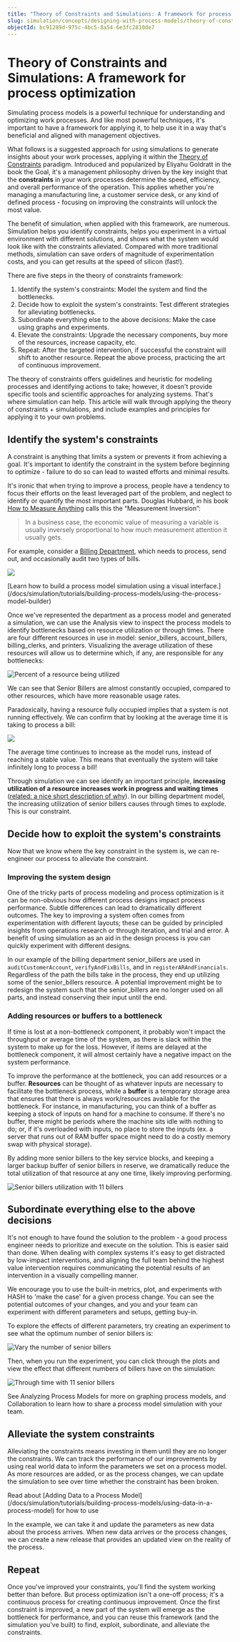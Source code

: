 ```yaml
---
title: "Theory of Constraints and Simulations: A framework for process optimization"
slug: simulation/concepts/designing-with-process-models/theory-of-constraints-and-simulations-a-framework-for-process-optimization
objectId: bc91289d-975c-4bc5-8a54-6e3fc2810de7
---
```


# Theory of Constraints and Simulations: A framework for process optimization

Simulating process models is a powerful technique for understanding and optimizing work processes. And like most powerful techniques, it's important to have a framework for applying it, to help use it in a way that's beneficial and aligned with management objectives.

What follows is a suggested approach for using simulations to generate insights about your work processes, applying it within the [Theory of Constraints](https://en.wikipedia.org/wiki/Theory_of_constraints) paradigm. Introduced and popularized by Eliyahu Goldratt in the book the Goal, it's a management philosophy driven by the key insight that the **constraints** in your work processes determine the speed, efficiency, and overall performance of the operation. This applies whether you're managing a manufacturing line, a customer service desk, or any kind of defined process - focusing on improving the constraints will unlock the most value.

The benefit of simulation, when applied with this framework, are numerous. Simulation helps you identify constraints, helps you experiment in a virtual environment with different solutions, and shows what the system would look like with the constraints alleviated. Compared with more traditional methods, simulation can save orders of magnitude of experimentation costs, and you can get results at the speed of silicon \(fast!\).

There are five steps in the theory of constraints framework:

1.  Identify the system's constraints: Model the system and find the bottlenecks.
1.  Decide how to exploit the system's constraints: Test different strategies for alleviating bottlenecks.
1.  Subordinate everything else to the above decisions: Make the case using graphs and experiments.
1.  Elevate the constraints: Upgrade the necessary components, buy more of the resources, increase capacity, etc.
1.  Repeat: After the targeted intervention, if successful the constraint will shift to another resource. Repeat the above process, practicing the art of continuous improvement.

The theory of constraints offers guidelines and heuristic for modeling processes and identifying actions to take; however, it doesn't provide specific tools and scientific approaches for analyzing systems. That's where simulation can help. This article will walk through applying the theory of constraints + simulations, and include examples and principles for applying it to your own problems.

## Identify the system's constraints

A constraint is anything that limits a system or prevents it from achieving a goal. It's important to identify the constraint in the system before beginning to optimize - failure to do so can lead to wasted efforts and minimal results.

It's ironic that when trying to improve a process, people have a tendency to focus their efforts on the least leveraged part of the problem, and neglect to identify or quantify the most important parts. Douglas Hubbard, in his book [How to Measure Anything](https://hubbardresearch.com/publications/how-to-measure-anything-book/) calls this the “Measurement Inversion”:

> In a business case, the economic value of measuring a variable is usually inversely proportional to how much measurement attention it usually gets.

For example, consider a [Billing Department](https://core.hash.ai/@hash/billing-department-process/stable), which needs to process, send out, and occasionally audit two types of bills.

![](https://cdn-us1.hash.ai/site/docs/billing-department-flow.png)

<Hint style="info">
[Learn how to build a process model simulation using a visual interface.](/docs/simulation/tutorials/building-process-models/using-the-process-model-builder)
</Hint>

Once we've represented the department as a process model and generated a simulation, we can use the Analysis view to inspect the process models to identify bottlenecks based on resource utilization or through times. There are four different resources in use in model: senior_billers, account_billers, billing_clerks, and printers. Visualizing the average utilization of these resources will allow us to determine which, if any, are responsible for any bottlenecks:

![Percent of a resource being utilized](https://cdn-us1.hash.ai/site/docs/billng-department-resource-utilization.png)

We can see that Senior Billers are almost constantly occupied, compared to other resources, which have more reasonable usage rates.

Paradoxically, having a resource fully occupied implies that a system is not running effectively. We can confirm that by looking at the average time it is taking to process a bill:

![](https://cdn-us1.hash.ai/site/docs/avg-process-time-increases.png)

The average time continues to increase as the model runs, instead of reaching a stable value. This means that eventually the system will take infinitely long to process a bill!

Through simulation we can see identify an important principle, **increasing utilization of a resource increases work in progress and waiting times** \([related: a nice short description of why](https://archive.vn/Xrb9a)\). In our billing department model, the increasing utilization of senior billers causes through times to explode. This is our constraint.

## Decide how to exploit the system's constraints

Now that we know where the key constraint in the system is, we can re-engineer our process to alleviate the constraint.

### Improving the system design

One of the tricky parts of process modeling and process optimization is it can be non-obvious how different process designs impact process performance. Subtle differences can lead to dramatically different outcomes. The key to improving a system often comes from experimentation with different layouts; these can be guided by principled insights from operations research or through iteration, and trial and error. A benefit of using simulation as an aid in the design process is you can quickly experiment with different designs.

In our example of the billing department senior_billers are used in `auditCustomerAccount`, `verifyAndFixBills`, and in `registerARAndFinancials`. Regardless of the path the bills take in the process, they end up utilizing some of the senior_billers resource. A potential improvement might be to redesign the system such that the senior_billers are no longer used on all parts, and instead conserving their input until the end.

### Adding resources or buffers to a bottleneck

If time is lost at a non-bottleneck component, it probably won't impact the throughput or average time of the system, as there is slack within the system to make up for the loss. However, if items are delayed at the bottleneck component, it will almost certainly have a negative impact on the system performance.

To improve the performance at the bottleneck, you can add resources or a buffer. **Resources** can be thought of as whatever inputs are necessary to facilitate the bottleneck process, while a **buffer** is a temporary storage area that ensures that there is always work/resources available for the bottleneck. For instance, in manufacturing, you can think of a buffer as keeping a stock of inputs on hand for a machine to consume. If there's no buffer, there might be periods where the machine sits idle with nothing to do; or, if it's overloaded with inputs, no place to store the inputs \(ex. a server that runs out of RAM buffer space might need to do a costly memory swap with physical storage\).

By adding more senior billers to the key service blocks, and keeping a larger backup buffer of senior billers in reserve, we dramatically reduce the total utilization of that resource at any one time, likely improving performing.

![Senior billers utilization with 11 billers ](https://cdn-us1.hash.ai/site/docs/image%20%2851%29.png)

## Subordinate everything else to the above decisions

It's not enough to have found the solution to the problem - a good process engineer needs to prioritize and execute on the solution. This is easier said than done. When dealing with complex systems it's easy to get distracted by low-impact interventions, and aligning the full team behind the highest value intervention requires communicating the potential results of an intervention in a visually compelling manner.

We encourage you to use the built-in metrics, plot, and experiments with HASH to 'make the case' for a given process change. You can see the potential outcomes of your changes, and you and your team can experiment with different parameters and setups, getting buy-in.

To explore the effects of different parameters, try creating an experiment to see what the optimum number of senior billers is:

![Vary the number of senior billers](https://cdn-us1.hash.ai/site/docs/c11907e2-adf2-48e6-85ce-c2bb3cbdc048-464-0003638bffbf8c41.png)

Then, when you run the experiment, you can click through the plots and view the effect that different numbers of billers have on the simulation:

![Through time with 11 senior billers](https://cdn-us1.hash.ai/site/docs/2b2e1b70-0249-4f90-a22e-8e033001d780-464-00036392cac553ab.png)

<Hint style="info">
See Analyzing Process Models for more on graphing process models, and Collaboration to learn how to share a process model simulation with your team.
</Hint>

## Alleviate the system constraints

Alleviating the constraints means investing in them until they are no longer the constraints. We can track the performance of our improvements by using real world data to inform the parameters we set on a process model. As more resources are added, or as the process changes, we can update the simulation to see over time whether the constraint has been broken.

<Hint style="info">
Read about [Adding Data to a Process Model](/docs/simulation/tutorials/building-process-models/using-data-in-a-process-model) for how to use
</Hint>

In the example, we can take it and update the parameters as new data about the process arrives. When new data arrives or the process changes, we can create a new release that provides an updated view on the reality of the process.

## Repeat

Once you've improved your constraints, you'll find the system working better than before. But process optimization isn't a one-off process; it's a continuous process for creating continuous improvement. Once the first constraint is improved, a new part of the system will emerge as the bottleneck for performance, and you can reuse this framework \(and the simulation you've built\) to find, exploit, subordinate, and alleviate the constraints.
